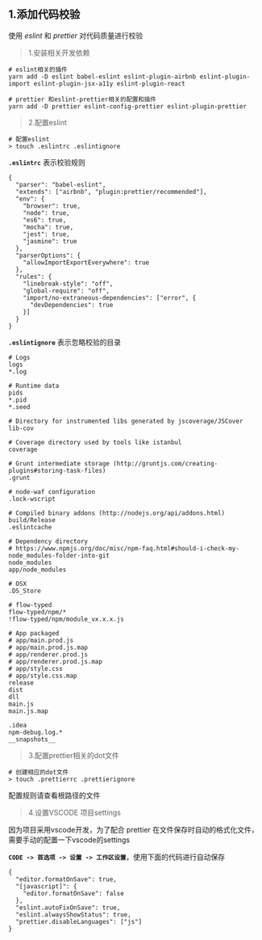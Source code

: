 ## 1.添加代码校验

使用 *eslint* 和 *prettier* 对代码质量进行校验

> 1.安装相关开发依赖

```
# eslint相关的插件
yarn add -D eslint babel-eslint eslint-plugin-airbnb eslint-plugin-import eslint-plugin-jsx-a11y eslint-plugin-react

# prettier 和eslint-prettier相关的配置和插件
yarn add -D prettier eslint-config-prettier eslint-plugin-prettier
```

> 2.配置eslint

```
# 配置eslint
> touch .eslintrc .eslintignore
```

**`.eslintrc`** 表示校验规则

```
{
  "parser": "babel-eslint",
  "extends": ["airbnb", "plugin:prettier/recommended"],
  "env": {
    "browser": true,
    "node": true,
    "es6": true,
    "mocha": true,
    "jest": true,
    "jasmine": true
  },
  "parserOptions": {
    "allowImportExportEverywhere": true
  },
  "rules": {
    "linebreak-style": "off",
    "global-require": "off",
    "import/no-extraneous-dependencies": ["error", {
      "devDependencies": true
    }]
  }
}
```

**`.eslintignore`** 表示忽略校验的目录

```
# Logs
logs
*.log

# Runtime data
pids
*.pid
*.seed

# Directory for instrumented libs generated by jscoverage/JSCover
lib-cov

# Coverage directory used by tools like istanbul
coverage

# Grunt intermediate storage (http://gruntjs.com/creating-plugins#storing-task-files)
.grunt

# node-waf configuration
.lock-wscript

# Compiled binary addons (http://nodejs.org/api/addons.html)
build/Release
.eslintcache

# Dependency directory
# https://www.npmjs.org/doc/misc/npm-faq.html#should-i-check-my-node_modules-folder-into-git
node_modules
app/node_modules

# OSX
.DS_Store

# flow-typed
flow-typed/npm/*
!flow-typed/npm/module_vx.x.x.js

# App packaged
# app/main.prod.js
# app/main.prod.js.map
# app/renderer.prod.js
# app/renderer.prod.js.map
# app/style.css
# app/style.css.map
release
dist
dll
main.js
main.js.map

.idea
npm-debug.log.*
__snapshots__
```

> 3.配置prettier相关的dot文件

```
# 创建相应的dot文件
> touch .prettierrc .prettierignore
```

配置规则请查看根路径的文件

> 4.设置VSCODE 项目settings

因为项目采用vscode开发，为了配合 prettier 在文件保存时自动的格式化文件，需要手动的配置一下vscode的settings

**`CODE -> 首选项 -> 设置 -> 工作区设置`**，使用下面的代码进行自动保存
```
{
  "editor.formatOnSave": true,
  "[javascript]": {
    "editor.formatOnSave": false
  },
  "eslint.autoFixOnSave": true,
  "eslint.alwaysShowStatus": true,
  "prettier.disableLanguages": ["js"]
}
```
